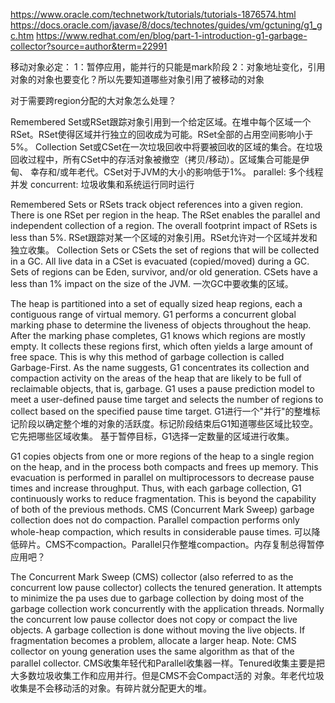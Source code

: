 https://www.oracle.com/technetwork/tutorials/tutorials-1876574.html
https://docs.oracle.com/javase/8/docs/technotes/guides/vm/gctuning/g1_gc.htm
https://www.redhat.com/en/blog/part-1-introduction-g1-garbage-collector?source=author&term=22991

移动对象必定：
1：暂停应用，能并行的只能是mark阶段
2：对象地址变化，引用对象的对象也要变化？所以先要知道哪些对象引用了被移动的对象

对于需要跨region分配的大对象怎么处理？

Remembered Set或RSet跟踪对象引用到一个给定区域。在堆中每个区域一个RSet。RSet使得区域并行独立的回收成为可能。RSet全部的占用空间影响小于5%。
Collection Set或CSet在一次垃圾回收中将要被回收的区域的集合。在垃圾回收过程中，所有CSet中的存活对象被撤空（拷贝/移动）。区域集合可能是伊甸、
幸存和/或年老代。CSet对于JVM的大小的影响低于1%。
parallel: 多个线程并发
concurrent: 垃圾收集和系统运行同时运行

Remembered Sets or RSets track object references into a given region. There is one RSet per region 
in the heap. The RSet enables the parallel and independent collection of a region. The overall 
footprint impact of RSets is less than 5%.
RSet跟踪对某一个区域的对象引用。RSet允许对一个区域并发和独立收集。
Collection Sets or CSets the set of regions that will be collected in a GC. All live data in a 
CSet is evacuated (copied/moved) during a GC. Sets of regions can be Eden, survivor, and/or old 
generation. CSets have a less than 1% impact on the size of the JVM.
一次GC中要收集的区域。

The heap is partitioned into a set of equally sized heap regions, each a contiguous range of virtual memory.
G1 performs a concurrent global marking phase to determine the liveness of objects throughout the heap. 
After the marking phase completes, G1 knows which regions are mostly empty. It collects these regions first, 
which often yields a large amount of free space. This is why this method of garbage collection is called 
Garbage-First. As the name suggests, G1 concentrates its collection and compaction activity on the areas 
of the heap that are likely to be full of reclaimable objects, that is, garbage. G1 uses a pause prediction 
model to meet a user-defined pause time target and selects the number of regions to collect based on the 
specified pause time target.
G1进行一个"并行"的整堆标记阶段以确定整个堆的对象的活跃度。标记阶段结束后G1知道哪些区域比较空。它先把哪些区域收集。
基于暂停目标，G1选择一定数量的区域进行收集。


G1 copies objects from one or more regions of the heap to a single region on the heap, and in the process 
both compacts and frees up memory. This evacuation is performed in parallel on multiprocessors to decrease 
pause times and increase throughput. Thus, with each garbage collection, G1 continuously works to reduce 
fragmentation. This is beyond the capability of both of the previous methods. CMS (Concurrent Mark Sweep) 
garbage collection does not do compaction. Parallel compaction performs only whole-heap compaction, which 
results in considerable pause times.
可以降低碎片。CMS不compaction。Parallel只作整堆compaction。内存复制总得暂停应用吧？


The Concurrent Mark Sweep (CMS) collector (also referred to as the concurrent low pause collector) 
collects the tenured generation. It attempts to minimize the pa uses due to garbage collection by 
doing most of the garbage collection work concurrently with the application threads. Normally the 
concurrent low pause collector does not copy or compact the live objects. A garbage collection is 
done without moving the live objects. If fragmentation becomes a problem, allocate a larger heap.
Note: CMS collector on young generation uses the same algorithm as that of the parallel collector.
CMS收集年轻代和Parallel收集器一样。Tenured收集主要是把大多数垃圾收集工作和应用并行。但是CMS不会Compact活的
对象。年老代垃圾收集是不会移动活的对象。有碎片就分配更大的堆。


